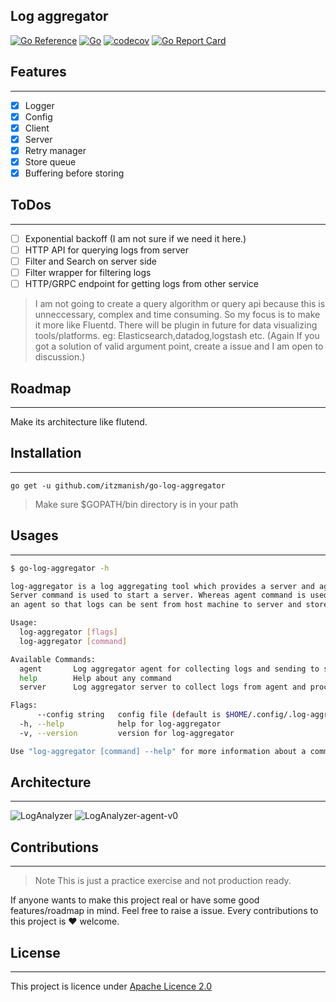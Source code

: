 ## Log aggregator

[![Go Reference](https://pkg.go.dev/badge/github.com/itzmanish/go-log-aggregator.svg)](https://pkg.go.dev/github.com/itzmanish/go-log-aggregator) [![Go](https://github.com/itzmanish/go-log-aggregator/actions/workflows/go.yml/badge.svg)](https://github.com/itzmanish/go-log-aggregator/actions/workflows/go.yml) [![codecov](https://codecov.io/gh/itzmanish/go-log-aggregator/branch/master/graph/badge.svg?token=7434KW1MLY)](https://codecov.io/gh/itzmanish/go-log-aggregator) [![Go Report Card](https://goreportcard.com/badge/github.com/itzmanish/go-log-aggregator)](https://goreportcard.com/report/github.com/itzmanish/go-log-aggregator)

## Features

---

- [x] Logger
- [x] Config
- [x] Client
- [x] Server
- [x] Retry manager
- [x] Store queue
- [x] Buffering before storing

## ToDos

---

- [ ] Exponential backoff (I am not sure if we need it here.)
- [ ] HTTP API for querying logs from server
- [ ] Filter and Search on server side
- [ ] Filter wrapper for filtering logs
- [ ] HTTP/GRPC endpoint for getting logs from other service

> I am not going to create a query algorithm or query api because this is unneccessary, complex and time consuming.
> So my focus is to make it more like Fluentd. There will be plugin in future for data visualizing tools/platforms. eg: Elasticsearch,datadog,logstash etc. (Again If you got a solution of valid argument point, create a issue and I am open to discussion.)

## Roadmap

---

Make its architecture like flutend.

## Installation

---

```
go get -u github.com/itzmanish/go-log-aggregator
```

> Make sure $GOPATH/bin directory is in your path

## Usages

---

```bash
$ go-log-aggregator -h

log-aggregator is a log aggregating tool which provides a server and agent.
Server command is used to start a server. Whereas agent command is used to start
an agent so that logs can be sent from host machine to server and stored in File system or S3.

Usage:
  log-aggregator [flags]
  log-aggregator [command]

Available Commands:
  agent       Log aggregator agent for collecting logs and sending to server.
  help        Help about any command
  server      Log aggregator server to collect logs from agent and process it.

Flags:
      --config string   config file (default is $HOME/.config/.log-aggregator.yaml)
  -h, --help            help for log-aggregator
  -v, --version         version for log-aggregator

Use "log-aggregator [command] --help" for more information about a command.
```

## Architecture

---

![LogAnalyzer](https://user-images.githubusercontent.com/12438068/123430818-3e56c380-d5e6-11eb-9020-83b00984deea.png)
![LogAnalyzer-agent-v0](https://user-images.githubusercontent.com/12438068/123430891-4f073980-d5e6-11eb-8b7c-ead15c3adf8f.png)

## Contributions

---

> Note
> This is just a practice exercise and not production ready.

If anyone wants to make this project real or have some good features/roadmap in mind. Feel free to raise a issue.
Every contributions to this project is ❤️ welcome.

## License

---

This project is licence under [Apache Licence 2.0](https://github.com/itzmanish/go-log-aggregator/blob/master/LICENSE)
